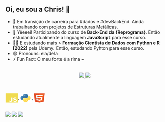 ## Oi, eu sou a Chris! 👋

- 🔭 Em transição de carreira para #dados e #devBackEnd. Ainda trabalhando com projetos de Estruturas Metálicas.
- 🌱 Yêeeei! Participando do curso de **Back-End da {Reprograma}**. Então estudando atualmente a linguagem **JavaScript** para esse curso. 
- 🐱‍💻 E estudando mais > **Formação Cientista de Dados com Python e R [2022]** pela Udemy. Então, estudando Pyhton para esse curso. 
- 😄 Pronouns: ela/dela
- ⚡ Fun Fact: O meu forte é a rima ~

##
<div align="center">
  <a href="https://github.com/ChrisAnDias">
  <img height="150em" src="https://github-readme-stats.vercel.app/api?username=ChrisAnDias&show_icons=true&theme=vision-friendly-dark&include_all_commits=true&count_private=true"/>
  <img height="150em" src="https://github-readme-stats.vercel.app/api/top-langs/?username=ChrisAnDias&layout=compact&langs_count=7&theme=vision-friendly-dark"/>
</div>

##
<div style="display: inline_block"><br>
  <img align="center" alt="Rafa-Js" height="30" width="40" src="https://raw.githubusercontent.com/devicons/devicon/master/icons/javascript/javascript-plain.svg">
  <img align="center" alt="Rafa-Python" height="30" width="40" src="https://raw.githubusercontent.com/devicons/devicon/master/icons/python/python-original.svg">
  <img align="center" alt="Rafa-HTML" height="30" width="40" src="https://raw.githubusercontent.com/devicons/devicon/master/icons/html5/html5-original.svg">
</div>

##
<div> 
  <a href="https://instagram.com/c.aleatory" target="_blank"><img src="https://img.shields.io/badge/-Instagram-%23E4405F?style=for-the-badge&logo=instagram&logoColor=white" target="_blank"></a>
  <a href="https://www.linkedin.com/in/déborachristyna/" target="_blank"><img src="https://img.shields.io/badge/-LinkedIn-%230077B5?style=for-the-badge&logo=linkedin&logoColor=white" target="_blank"></a>
  <a href = "mailto:cdias.proj@gmail.com"><img src="https://img.shields.io/badge/-Gmail-%23333?style=for-the-badge&logo=gmail&logoColor=red" target="_blank"></a>
  
  
